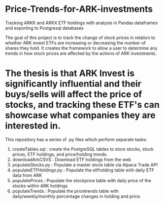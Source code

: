 # Price-Trends-for-ARK-investments
Tracking ARKK and ARKX ETF holdings with analysis in Pandas dataframes and exporting to Postgresql databases

The goal of this project is to track the change of stock prices in relation to whether ARK invest ETFs are increasing or decreasing the number of shares they hold. It creates the framework to allow a user to determine any trends in how stock prices are affected by the actions of ARK investments. 

# The thesis is that ARK Invest is significantly influential and their buys/sells will affect the price of stocks, and tracking these ETF's can showcase what companies they are interested in.

This repository has a series of .py files which perform separate tasks:
1. createTables.sql : create the PostgreSQL tables to store stocks, stock prices, ETF holdings, and price/holding trends.
2. downloadArkCSVS :  Download ETF holdings from the web
3. populateStocks.py : Populate a master stock table via Alpaca Trade API 
4. populateETFHoldings.py : Populate the etfholding table with daily ETF data from ARK
5. populatePrices : Populate the stockprice table with daily price of the stocks within ARK holdings
6. populateTrends : Populate the pricetrends table with daily/weekly/monthly percentage changes in holding and price.
